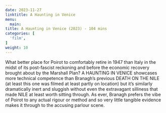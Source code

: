 ```yaml
---
date: 2023-11-27
linktitle: A Haunting in Venice
menu:
  main:
title: A Haunting in Venice (2023) - 104 mins
categories: [
  'film',
]
weight: 10
---
```


What better place for Poirot to comfortably retire in 1947 than Italy in the midst of its post-fascist reckoning and before the economic recovery brought about by the Marshall Plan? A HAUNTING IN VENICE showcases more technical competence than Branagh’s previous DEATH ON THE NILE (at least this one was filmed at least partly on location) but it’s similarly dramatically inert and sluggish without even the extravagant silliness that made NILE at least worth sitting through. As ever, Branagh prefers the vibe of Poirot to any actual rigour or method and so very little tangible evidence makes it through to the accusing parlour scene.

